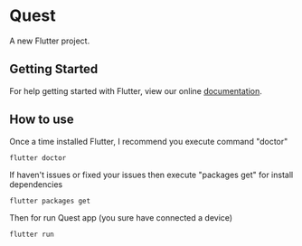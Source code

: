 # Quest

A new Flutter project.

## Getting Started

For help getting started with Flutter, view our online
[documentation](https://flutter.io/).


## How to use 
 
Once a time installed Flutter, I recommend you execute command "doctor" 

    flutter doctor 

If haven't issues or fixed your issues then execute "packages get" for install dependencies  
    
    flutter packages get 

Then for run Quest app (you sure have connected a device)
 
    flutter run 
